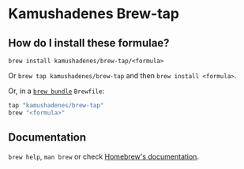# Kamushadenes Brew-tap

## How do I install these formulae?

`brew install kamushadenes/brew-tap/<formula>`

Or `brew tap kamushadenes/brew-tap` and then `brew install <formula>`.

Or, in a [`brew bundle`](https://github.com/Homebrew/homebrew-bundle) `Brewfile`:

```ruby
tap "kamushadenes/brew-tap"
brew "<formula>"
```

## Documentation

`brew help`, `man brew` or check [Homebrew's documentation](https://docs.brew.sh).

